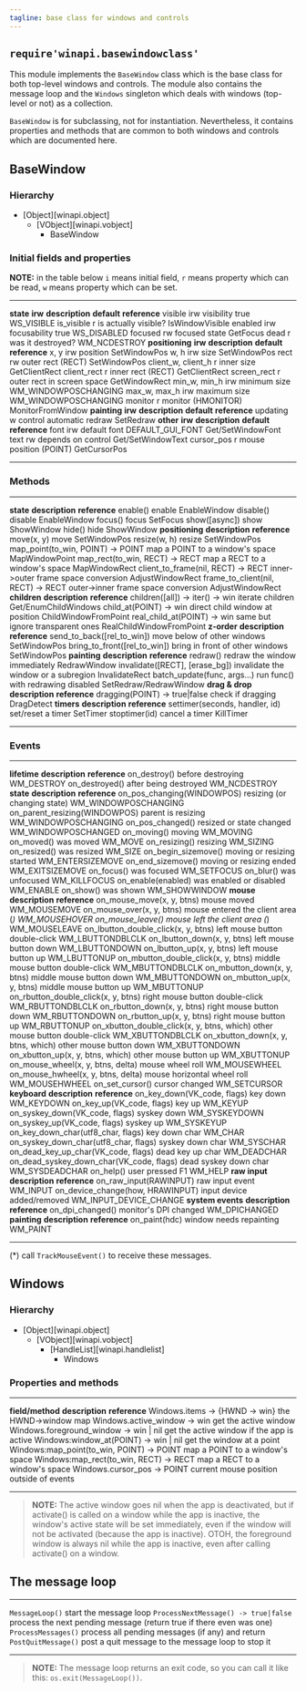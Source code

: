 ```yaml
---
tagline: base class for windows and controls
---
```


## `require'winapi.basewindowclass'`

This module implements the `BaseWindow` class which is the base class
for both top-level windows and controls. The module also contains
the message loop and the `Windows` singleton which deals with windows
(top-level or not) as a collection.

`BaseWindow` is for subclassing, not for instantiation. Nevertheless,
it contains properties and methods that are common to both windows
and controls which are documented here.

## BaseWindow

### Hierarchy

* [Object][winapi.object]
	* [VObject][winapi.vobject]
		* BaseWindow

### Initial fields and properties

__NOTE:__ in the table below `i` means initial field, `r` means property
which can be read, `w` means property which can be set.

----------------------- -------- -------------------------- ----------------- ---------------------
__state__					__irw__	__description__				__default__			__reference__
visible						irw		visibility						true					WS_VISIBLE
is_visible					 r			is actually visible?									IsWindowVisible
enabled						irw		focusability					true					WS_DISABLED
focused						 rw		focused state											GetFocus
dead							 r			was it destroyed?										WM_NCDESTROY
__positioning__			__irw__	__description__				__default__			__reference__
x, y							irw		position													SetWindowPos
w, h							irw		size														SetWindowPos
rect							 rw		outer rect (RECT)										SetWindowPos
client_w, client_h		 r			inner size												GetClientRect
client_rect					 r			inner rect (RECT)										GetClientRect
screen_rect					 r			outer rect in screen space							GetWindowRect
min_w, min_h				irw		minimum size											WM_WINDOWPOSCHANGING
max_w, max_h				irw		maximum size											WM_WINDOWPOSCHANGING
monitor						 r			monitor (HMONITOR)									MonitorFromWindow
__painting__				__irw__	__description__				__default__			__reference__
updating						 w			control automatic redraw							SetRedraw
__other__					__irw__	__description__				__default__			__reference__
font							irw		default font					DEFAULT_GUI_FONT	Get/SetWindowFont
text							 rw		depends on control									Get/SetWindowText
cursor_pos					 r			mouse position (POINT)								GetCursorPos
----------------------- -------- -------------------------- ----------------- ---------------------

### Methods

-------------------------------------- -------------------------------------------- ----------------------
__state__										__description__										__reference__
enable()											enable													EnableWindow
disable()										disable													EnableWindow
focus()											focus														SetFocus
show([async])									show														ShowWindow
hide()											hide														ShowWindow
__positioning__								__description__										__reference__
move(x, y)										move														SetWindowPos
resize(w, h)									resize													SetWindowPos
map_point(to_win, POINT) -> POINT		map a POINT to a window's space					MapWindowPoint
map_rect(to_win, RECT) -> RECT			map a RECT to a window's space					MapWindowRect
client_to_frame(nil, RECT) -> RECT		inner->outer frame space conversion				AdjustWindowRect
frame_to_client(nil, RECT) -> RECT		outer->inner frame space conversion				AdjustWindowRect
__children__									__description__										__reference__
children([all]) -> iter() -> win			iterate children										Get/EnumChildWindows
child_at(POINT) -> win						direct child window at position					ChildWindowFromPoint
real_child_at(POINT) -> win 				same but ignore transparent ones					RealChildWindowFromPoint
__z-order__										__description__										__reference__
send_to_back([rel_to_win])					move below of other windows						SetWindowPos
bring_to_front([rel_to_win])				bring in front of other windows					SetWindowPos
__painting__									__description__										__reference__
redraw()											redraw the window immediately						RedrawWindow
invalidate([RECT], [erase_bg])			invalidate the window or a subregion			InvalidateRect
batch_update(func, args...)				run func() with redrawing disabled				SetRedraw/RedrawWindow
__drag & drop__								__description__										__reference__
dragging(POINT) -> true|false				check if dragging										DragDetect
__timers__										__description__										__reference__
settimer(seconds, handler, id)			set/reset a timer										SetTimer
stoptimer(id)									cancel a timer											KillTimer
-------------------------------------- -------------------------------------------- ----------------------

### Events

-------------------------------------------- -------------------------------------- -------------------------
__lifetime__											__description__								__reference__
on_destroy()											before destroying								WM_DESTROY
on_destroyed()											after being destroyed						WM_NCDESTROY
__state__												__description__								__reference__
on_pos_changing(WINDOWPOS)							resizing (or changing state)				WM_WINDOWPOSCHANGING
on_parent_resizing(WINDOWPOS)						parent is resizing							WM_WINDOWPOSCHANGING
on_pos_changed()										resized or state changed					WM_WINDOWPOSCHANGED
on_moving()												moving 											WM_MOVING
on_moved()												was moved										WM_MOVE
on_resizing()											resizing											WM_SIZING
on_resized()											was resized										WM_SIZE
on_begin_sizemove()									moving or resizing started					WM_ENTERSIZEMOVE
on_end_sizemove()										moving or resizing ended					WM_EXITSIZEMOVE
on_focus()												was focused										WM_SETFOCUS
on_blur()												was unfocused									WM_KILLFOCUS
on_enable(enabled)									was enabled or disabled						WM_ENABLE
on_show()												was shown										WM_SHOWWINDOW
__mouse__												__description__								__reference__
on_mouse_move(x, y, btns)							mouse moved										WM_MOUSEMOVE
on_mouse_over(x, y, btns)							mouse entered the client area (*) 		WM_MOUSEHOVER
on_mouse_leave()										mouse left the client area (*)			WM_MOUSELEAVE
on_lbutton_double_click(x, y, btns) 			left mouse button double-click			WM_LBUTTONDBLCLK
on_lbutton_down(x, y, btns)						left mouse button down						WM_LBUTTONDOWN
on_lbutton_up(x, y, btns)							left mouse button up							WM_LBUTTONUP
on_mbutton_double_click(x, y, btns)				middle mouse button double-click			WM_MBUTTONDBLCLK
on_mbutton_down(x, y, btns)						middle mouse button down					WM_MBUTTONDOWN
on_mbutton_up(x, y, btns)							middle mouse button up						WM_MBUTTONUP
on_rbutton_double_click(x, y, btns)				right mouse button double-click			WM_RBUTTONDBLCLK
on_rbutton_down(x, y, btns)						right mouse button down						WM_RBUTTONDOWN
on_rbutton_up(x, y, btns)							right mouse button up						WM_RBUTTONUP
on_xbutton_double_click(x, y, btns, which)	other mouse button double-click			WM_XBUTTONDBLCLK
on_xbutton_down(x, y, btns, which)				other mouse button down						WM_XBUTTONDOWN
on_xbutton_up(x, y, btns, which)					other mouse button up						WM_XBUTTONUP
on_mouse_wheel(x, y, btns, delta)				mouse wheel roll								WM_MOUSEWHEEL
on_mouse_hwheel(x, y, btns, delta)				mouse horizontal wheel roll				WM_MOUSEHWHEEL
on_set_cursor()										cursor changed									WM_SETCURSOR
__keyboard__											__description__								__reference__
on_key_down(VK_code, flags)						key down											WM_KEYDOWN
on_key_up(VK_code, flags)							key up											WM_KEYUP
on_syskey_down(VK_code, flags)					syskey down										WM_SYSKEYDOWN
on_syskey_up(VK_code, flags)						syskey up										WM_SYSKEYUP
on_key_down_char(utf8_char, flags)				key down	char									WM_CHAR
on_syskey_down_char(utf8_char, flags)			syskey down char								WM_SYSCHAR
on_dead_key_up_char(VK_code, flags)				dead key up char								WM_DEADCHAR
on_dead_syskey_down_char(VK_code, flags)		dead syskey down char						WM_SYSDEADCHAR
on_help()												user pressed F1								WM_HELP
__raw input__											__description__								__reference__
on_raw_input(RAWINPUT)								raw input event								WM_INPUT
on_device_change(how, HRAWINPUT)					input device added/removed					WM_INPUT_DEVICE_CHANGE
__system events__										__description__								__reference__
on_dpi_changed()										monitor's DPI changed						WM_DPICHANGED
__painting__											__description__								__reference__
on_paint(hdc)											window needs repainting						WM_PAINT
-------------------------------------------- -------------------------------------- -------------------------

(*) call `TrackMouseEvent()` to receive these messages.

## Windows

### Hierarchy

* [Object][winapi.object]
	* [VObject][winapi.vobject]
		* [HandleList][winapi.handlelist]
			* Windows

### Properties and methods

-------------------------------------------- -------------------------------------------- ----------------
__field/method__										__description__										__reference__
Windows.items -> {HWND -> win}					the HWND->window map
Windows.active_window -> win						get the active window
Windows.foreground_window -> win | nil			get the active window if the app is active
Windows:window_at(POINT) -> win | nil			get the window at a point
Windows:map_point(to_win, POINT) -> POINT		map a POINT to a window's space
Windows:map_rect(to_win, RECT) -> RECT			map a RECT to a window's space
Windows.cursor_pos -> POINT						current mouse position outside of events
-------------------------------------------- --------------------------------------------- ----------------

> __NOTE:__ The active window goes nil when the app is deactivated,
but if activate() is called on a window while the app is inactive,
the window's active state will be set immediately, even if the window
will not be activated (because the app is inactive). OTOH, the foreground
window is always nil while the app is inactive, even after calling
activate() on a window.

## The message loop

-------------------------------------- -----------------------------------------------------------------------
`MessageLoop()`								start the message loop
`ProcessNextMessage() -> true|false`	process the next pending message (return true if there even was one)
`ProcessMessages()`							process all pending messages (if any) and return
`PostQuitMessage()`							post a quit message to the message loop to stop it
-------------------------------------- -----------------------------------------------------------------------

> __NOTE:__ The message loop returns an exit code, so you can call it
like this: `os.exit(MessageLoop())`.

